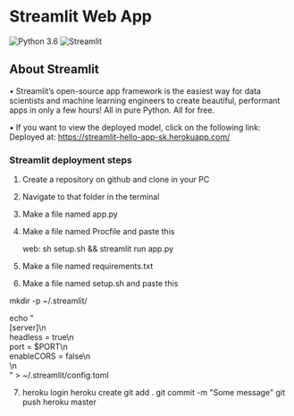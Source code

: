 # Streamlit Web App
![Python 3.6](https://img.shields.io/badge/Python-3.6-brightgreen.svg) ![Streamlit](https://img.shields.io/badge/Streamlit-Library-orange.svg)<br>

## About Streamlit
• Streamlit’s open-source app framework is the easiest way for data scientists and machine learning engineers to create beautiful, performant apps in only a few hours!  All in pure Python. All for free.<br>

• If you want to view the deployed model, click on the following link:<br>
Deployed at: https://streamlit-hello-app-sk.herokuapp.com/ <br>



### Streamlit deployment steps

1. Create a repository on github and clone in your PC
2. Navigate to that folder in the terminal
3. Make a file named app.py
4. Make a file named Procfile and paste this

	web: sh setup.sh && streamlit run app.py

5. Make a file named requirements.txt
6. Make a file named setup.sh and paste this


mkdir -p ~/.streamlit/

echo "\
[server]\n\
headless = true\n\
port = $PORT\n\
enableCORS = false\n\
\n\
" > ~/.streamlit/config.toml


7. heroku login
   heroku create
   git add .
   git commit -m "Some message"
   git push heroku master
